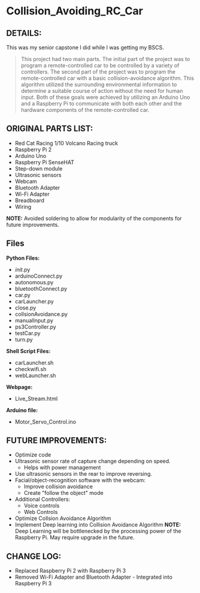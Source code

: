 


# Collision_Avoiding_RC_Car

## DETAILS: ##
This was my senior capstone I did while I was getting my BSCS.

> This project had two main parts. The initial part of the project was
> to program a remote-controlled car to be controlled by a variety of
> controllers. The second part of the project was to program the
> remote-controlled car with a basic collision-avoidance algorithm. This
> algorithm utilized the surrounding environmental information to
> determine a suitable course of action without the need for human
> input. Both of these goals were achieved by utilizing an Arduino Uno
> and a Raspberry Pi to communicate with both each other and the
> hardware components of the remote-controlled car.

  
## ORIGINAL PARTS LIST: ##

 - Red Cat Racing 1/10 Volcano Racing truck
 - Raspberry Pi 2
 - Arduino Uno   
 - Raspberry Pi SenseHAT
 - Step-down module
 - Ultrasonic sensors
 - Webcam
 - Bluetooth Adapter
 - Wi-Fi Adapter
 - Breadboard
 - Wiring

**NOTE:** Avoided soldering to allow for modularity of the components for future improvements.  

## Files ##
  **Python Files:**
 - _init_.py
 - arduinoConnect.py
 - autonomous.py
 - bluetoothConnect.py
 - car.py
 - carLauncher.py
 - close.py
 - collsionAvoidance.py
 - manualInput.py
 - ps3Controller.py
 - testCar.py
 - turn.py

**Shell Script Files:**
 - carLauncher.sh
 - checkwifi.sh
 - webLauncher.sh

**Webpage:**
 - Live_Stream.html
 
**Arduino file:**
 - Motor_Servo_Control.ino

## FUTURE IMPROVEMENTS: ##
 - Optimize code
 - Ultrasonic sensor rate of capture change depending on speed. 
	 - Helps with power management
 - Use ultrasonic sensors in the rear to improve reversing.
 - Facial/object-recognition software with the webcam:
	 - Improve collision avoidance
	 - Create "follow the object" mode
 - Additional Controllers:
	 - Voice controls
	 - Web Controls
 - Optimize Collsion Avoidance Algorithm
 - Implement Deep learning into Collision Avoidance Algorithm
**NOTE:** Deep Learning will be bottlenecked by the processing power of the Raspberry Pi. May require upgrade in the future.
     
## CHANGE LOG: ##
 - Replaced Raspberry Pi 2 with Raspberry Pi 3
 - Removed Wi-Fi Adapter and Bluetooth Adapter - Integrated into Raspberry Pi 3
